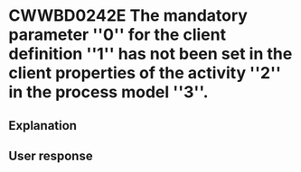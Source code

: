 # CWWBD0242E The mandatory parameter ''0'' for the client definition ''1'' has not been set in the client properties of the activity ''2'' in the process model ''3''.

## Explanation

## User response